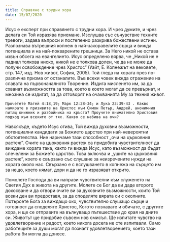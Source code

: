 ```yaml
---
title: Справяне с трудни хора
date: 15/07/2020
---
```


Исус е експерт при справянето с трудни хора. И чрез думите, и чрез делата си Той изразява приемане. Изслушва със съчувствие техните тревоги, задава въпроси и постепенно разкрива божествени истини. Разпознава вътрешния копнеж в най-закоравелите сърца и вижда потенциала и на най-покварените грешници. За Него никой не остава извън обсега на евангелието. Исус определено вярва, че „Никой не е паднал толкова ниско, никой не е толкова долен, че да не може да получи освобождение чрез Христос“ (Уайт, Е. Копнежът на вековете, стр. 147, изд. Нов живот, София, 2005). Той гледа на хората през по-различна призма от останалите. Във всеки човек вижда отражение на славата на първоначалното Творение. Издига мисленето им, за да схванат възможността за това, което в което могат да се превърнат, и мнозина се издигат, за да отговорят на очакванията Му за техния живот.

`Прочетете Матей 4:18,19; Марк 12:28-34; и Лука 23:39-43 . Какво намирате в призивите на Христос към Симон Петър, Андрей, анонимния питащ книжник и разбойника на кръста? Проучете внимателно Христовия подход към всекиго от тях. Какво се набива на очи?`

Навсякъде, където Исус отива, Той вижда духовни възможности, потенциални кандидати за Божието царство при най-невероятни обстоятелства. Ние наричаме тази способност „очи на църковния растеж“. Очите на църковния растеж са придобита чувствителност да виждаме хората така, както ги вижда Исус, като възможност да бъдат спечелени за Божието царство. Това включва и „ушите на църковния растеж“, което е свързано със слушане за неизречените нужди на хората около нас. Свързано е с вслушването в копнежа на сърцето им за нещо, което нямат, дори и да не го изразяват открито.

Помолете Господа да ви направи чувствителни към служенето на Светия Дух в живота на другите. Молете се Бог да ви даде второто докосване и да отвори очите ви за духовните възможности, които Той всеки ден ви предоставя, за да споделяте вярата си с околните. Потърсете Бога за виждащо око, чувствително слушащо сърце и готовност да споделяте Христос, Когото познавате и обичате, с другите хора, и ще се отправите на вълнуващо пътешествие до края на дните си. Животът ще придобие съвсем нов смисъл. Ще изпитате чувство на удовлетворение и радост, което никога досега не сте изпитвали. Само работещите за души могат да познаят удовлетворението, което тази работа би могла да донесе.